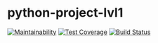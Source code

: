 # python-project-lvl1

[![Maintainability](https://api.codeclimate.com/v1/badges/40efd01ad90901b830e4/maintainability)](https://codeclimate.com/github/PolyMaG/python-project-lvl1/maintainability)
[![Test Coverage](https://api.codeclimate.com/v1/badges/40efd01ad90901b830e4/test_coverage)](https://codeclimate.com/github/PolyMaG/python-project-lvl1/test_coverage)
[![Build Status](https://travis-ci.com/PolyMaG/python-project-lvl1.svg?branch=master)](https://travis-ci.com/PolyMaG/python-project-lvl1)

